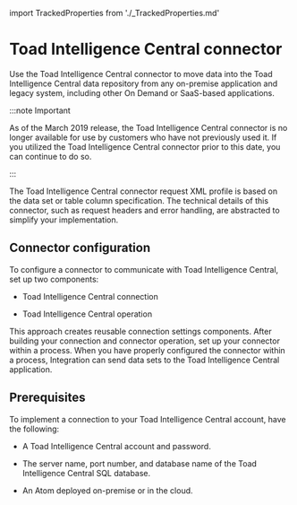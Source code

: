 
import TrackedProperties from './_TrackedProperties.md'

# Toad Intelligence Central connector 

<head>
  <meta name="guidename" content="Integration"/>
  <meta name="context" content="GUID-4e2492ce-7516-4f10-8f08-4bf85cfb1999"/>
</head>


Use the Toad Intelligence Central connector to move data into the Toad Intelligence Central data repository from any on-premise application and legacy system, including other On Demand or SaaS-based applications.

:::note Important 

As of the March 2019 release, the Toad Intelligence Central connector is no longer available for use by customers who have not previously used it. If you utilized the Toad Intelligence Central connector prior to this date, you can continue to do so.

::: 

The Toad Intelligence Central connector request XML profile is based on the data set or table column specification. The technical details of this connector, such as request headers and error handling, are abstracted to simplify your implementation.

## Connector configuration 

To configure a connector to communicate with Toad Intelligence Central, set up two components:

-   Toad Intelligence Central connection

-   Toad Intelligence Central operation


This approach creates reusable connection settings components. After building your connection and connector operation, set up your connector within a process. When you have properly configured the connector within a process, Integration can send data sets to the Toad Intelligence Central application.

## Prerequisites 

To implement a connection to your Toad Intelligence Central account, have the following:

-   A Toad Intelligence Central account and password.

-   The server name, port number, and database name of the Toad Intelligence Central SQL database.

-   An Atom deployed on-premise or in the cloud.


<TrackedProperties />
